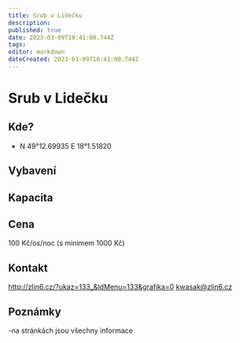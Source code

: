 ```yaml
---
title: Srub v Lidečku
description: 
published: true
date: 2023-03-09T10:41:00.744Z
tags: 
editor: markdown
dateCreated: 2023-03-09T10:41:00.744Z
---
```


# Srub v Lidečku
## Kde?
- N 49°12.69935 E 18°1.51820

## Vybavení

## Kapacita

## Cena
100 Kč/os/noc
(s minimem 1000 Kč)
## Kontakt
http://zlin6.cz/?ukaz=133_&IdMenu=133&grafika=0
kwasak@zlin6.cz
## Poznámky
-na stránkách jsou všechny informace